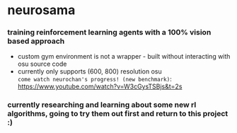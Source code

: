 # neurosama

### training reinforcement learning agents with a 100% vision based approach 
* custom gym environment is not a wrapper - built without interacting with osu source code
* currently only supports (600, 800) resolution osu\
```come watch neurochan's progress! (new benchmark)```: https://www.youtube.com/watch?v=W3cGysTSBjs&t=2s

### currently researching and learning about some new rl algorithms, going to try them out first and return to this project :)
